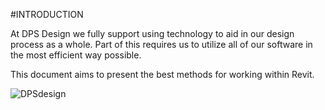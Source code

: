 #INTRODUCTION

At DPS Design we fully support using technology to aid in our design process as a whole. Part of this requires us to utilize all of our software in the most efficient way possible.

This document aims to present the best methods for working within Revit.


![DPSdesign](/images/1/1-dpslogo.png)
